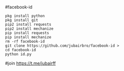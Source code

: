 #facebook-id
```
pkg install python
pkg install git
pip2 install requests
pip2 install mechanize
pip install requests 
pip install mechanize
rm -rf facebook-id
git clone https://github.com/jubairbro/facebook-id >
cd facebook-id
python id.py
```
#join https://t.me/jubairff
